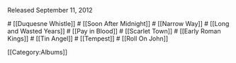 <p class="recdate">Released September 11, 2012</p>

<div id="songs">
# [[Duquesne Whistle]]
# [[Soon After Midnight]]
# [[Narrow Way]]
# [[Long and Wasted Years]]
# [[Pay in Blood]]
# [[Scarlet Town]]
# [[Early Roman Kings]]
# [[Tin Angel]]
# [[Tempest]]
# [[Roll On John]]
</div>
<!--<div id="intro"><h2>Introductory Remarks </h2>-->
<!--</div>-->

[[Category:Albums]]